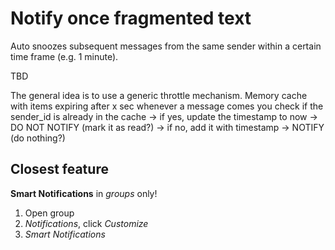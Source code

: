 # Notify once fragmented text

Auto snoozes subsequent messages from the same sender within a certain time frame (e.g. 1 minute).

TBD

The general idea is to use a generic throttle mechanism.
Memory cache with items expiring after x sec
whenever a message comes you check if the sender_id is already in the cache
-> if yes, update the timestamp to now -> DO NOT NOTIFY (mark it as read?)
-> if no, add it with timestamp -> NOTIFY (do nothing?)

## Closest feature

**Smart Notifications** in *groups* only!

1. Open group
2. *Notifications*, click *Customize*
3. *Smart Notifications*